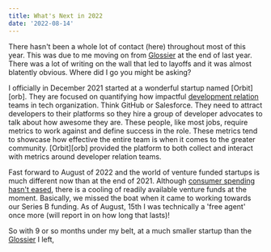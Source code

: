 ```yaml
---
title: What's Next in 2022
date: '2022-08-14'
---
```


There hasn't been a whole lot of contact (here) throughout most of this year. 
This was due to me moving on from [Glossier][glo] at the end of last year.
There was a lot of writing on the wall that led to layoffs and it was almost blatently obvious.
Where did I go you might be asking?

I officially in December 2021 started at a wonderful startup named [Orbit][orb].
They are focused on quantifying how impactful [development relation][devRel] teams in tech organization.
Think GitHub or Salesforce.
They need to attract developers to their platforms so they hire a group of developer advocates to talk about how awesome they are.
These people,
like most jobs,
require metrics to work against and define success in the role.
These metrics tend to showcase how effective the entire team is when it comes to the greater community.
[Orbit][orb] provided the platform to both collect and interact with metrics around developer relation teams.

Fast forward to August of 2022 and the world of venture funded startups is much different now than at the end of 2021.
Although [consumer spending hasn't eased][noRecession],
there is a cooling of readily available venture funds at the moment.
Basically, we missed the boat when it came to working towards our Series B funding.
As of August, 15th I was technically a 'free agent' once more (will report in on how long that lasts)!

So with 9 or so months under my belt,
at a much smaller startup than the [Glossier][glo] I left,


[glo]: 
[orb]:
[devRel]: https://developerrelations.com/what-is-developer-relations
[noRecession]: https://finance.yahoo.com/video/american-express-ceo-not-see-133906950.html
